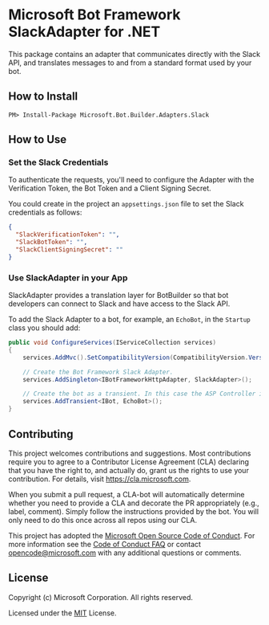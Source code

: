 # Microsoft Bot Framework SlackAdapter for .NET

This package contains an adapter that communicates directly with the Slack API, and translates messages to and from a standard format used by your bot.

## How to Install

````
PM> Install-Package Microsoft.Bot.Builder.Adapters.Slack
````
## How to Use

### Set the Slack Credentials

To authenticate the requests, you'll need to configure the Adapter with the Verification Token, the Bot Token and a Client Signing Secret.

You could create in the project an `appsettings.json` file to set the Slack credentials as follows:

```json
{
  "SlackVerificationToken": "",
  "SlackBotToken": "",
  "SlackClientSigningSecret": ""
}
```

### Use SlackAdapter in your App

SlackAdapter provides a translation layer for BotBuilder so that bot developers can connect to Slack and have access to the Slack API.

To add the Slack Adapter to a bot, for example, an `EchoBot`, in the `Startup` class you should add:

```C#
public void ConfigureServices(IServiceCollection services)
{
    services.AddMvc().SetCompatibilityVersion(CompatibilityVersion.Version_2_1);

    // Create the Bot Framework Slack Adapter.
    services.AddSingleton<IBotFrameworkHttpAdapter, SlackAdapter>();

    // Create the bot as a transient. In this case the ASP Controller is expecting an IBot.
    services.AddTransient<IBot, EchoBot>();
}
```

## Contributing

This project welcomes contributions and suggestions.  Most contributions require you to agree to a
Contributor License Agreement (CLA) declaring that you have the right to, and actually do, grant us
the rights to use your contribution. For details, visit https://cla.microsoft.com.

When you submit a pull request, a CLA-bot will automatically determine whether you need to provide
a CLA and decorate the PR appropriately (e.g., label, comment). Simply follow the instructions
provided by the bot. You will only need to do this once across all repos using our CLA.

This project has adopted the [Microsoft Open Source Code of Conduct](https://opensource.microsoft.com/codeofconduct/).
For more information see the [Code of Conduct FAQ](https://opensource.microsoft.com/codeofconduct/faq/) or
contact [opencode@microsoft.com](mailto:opencode@microsoft.com) with any additional questions or comments.

## License

Copyright (c) Microsoft Corporation. All rights reserved.

Licensed under the [MIT](https://github.com/Microsoft/vscode/blob/master/LICENSE.txt) License.

